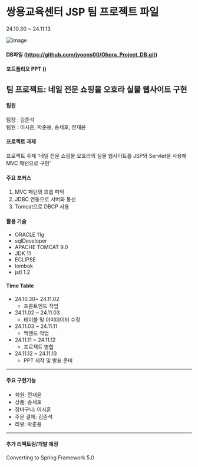 # 쌍용교육센터 JSP 팀 프로젝트 파일<br>
24.10.30 ~ 24.11.13

![image](https://github.com/user-attachments/assets/827d9afe-d06d-4b7a-bbbf-9d6494473301)
#### DB파일 (https://github.com/jyoons00/Ohora_Project_DB.git)<br>
#### 포트폴리오 PPT ()<br>

## 팀 프로젝트: 네일 전문 쇼핑몰 오호라 실물 웹사이트 구현

#### 팀원
팀장 : 김준석<br>
팀원 : 이시훈, 박준용, 송세호, 전재윤<br>

#### 프로젝트 과제
프로젝트 주제 '네일 전문 쇼핑몰 오호라의 실물 웹사이트를 JSP와 Servlet을 사용해 MVC 패턴으로 구현’<br>

#### 주요 포커스
1. MVC 패턴의 흐름 파악
2. JDBC 연동으로 서버와 통신
3. Tomcat으로 DBCP 사용

#### 활용 기술
- ORACLE 11g
- sqlDeveloper
- APACHE TOMCAT 9.0
- JDK 11
- ECLIPSE
- lombok
- jstl 1.2

#### Time Table
  - 24.10.30~ 24.11.02
    - 프론트엔드 작업
  - 24.11.02 ~ 24.11.03
    - 테이블 및 더미데이터 수정
  - 24.11.03 ~ 24.11.11
    - 백엔드 작업
  - 24.11.11 ~ 24.11.12
    - 프로젝트 병합
  - 24.11.12 ~ 24.11.13
    - PPT 제작 및 발표 준비
---
#### 주요 구현기능
- 회원: 전재윤
- 상품: 송세호
- 장바구니: 이시훈
- 주문 결제: 김준석
- 리뷰: 박준용
  
---
#### 추가 리팩토링/개발 예정
Converting to Spring Framework 5.0<br>
